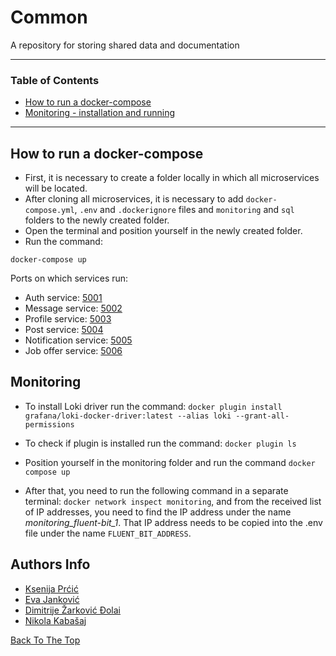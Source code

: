 # Common
A repository for storing shared data and documentation

---

### Table of Contents

-   [How to run a docker-compose](#how_to_run_a_docker-compose)
-   [Monitoring - installation and running](#monitoring)

---

## How to run a docker-compose

* First, it is necessary to create a folder locally in which all microservices will be located.
* After cloning all microservices, it is necessary to add `docker-compose.yml`, `.env` and `.dockerignore` files and `monitoring` and `sql` folders to the newly created folder.
* Open the terminal and position yourself in the newly created folder.
* Run the command: 

```
docker-compose up
```

Ports on which services run:
* Auth service: [5001](http://localhost:5001)
* Message service: [5002](http://localhost:5002)
* Profile service: [5003](http://localhost:5003)
* Post service: [5004](http://localhost:5004)
* Notification service: [5005](http://localhost:5005)
* Job offer service: [5006](http://localhost:5006)


## Monitoring

* To install Loki driver run the command: `docker plugin install grafana/loki-docker-driver:latest --alias loki --grant-all-permissions`
* To check if plugin is installed run the command: `docker plugin ls` 

* Position yourself in the monitoring folder and run the command `docker compose up`
* After that, you need to run the following command in a separate terminal: `docker network inspect monitoring`, and from the received list of IP addresses, you need     to find the IP address under the name *monitoring_fluent-bit_1*. That IP address needs to be copied into the .env file under the name `FLUENT_BIT_ADDRESS`.



## Authors Info

-   [Ksenija Prćić](https://github.com/ksenija10)
-   [Eva Janković](https://github.com/evaj10)
-   [Dimitrije Žarković Đolai](https://github.com/djolewalker)
-   [Nikola Kabašaj](https://github.com/nikolakabasaj)

[Back To The Top](#common)
